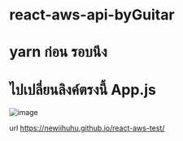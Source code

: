 # react-aws-api-byGuitar

# yarn ก่อน รอบนึง

# ไปเปลี่ยนลิงค์ตรงนี้ App.js

![image](https://user-images.githubusercontent.com/45527907/146853957-f59f3549-266a-480a-8576-f287c1ba721a.png)

url https://newiihuhu.github.io/react-aws-test/
